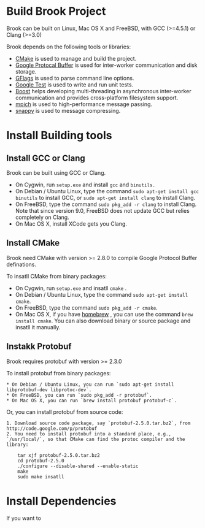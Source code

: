 # Build Brook Project

Brook can be built on Linux, Mac OS X and FreeBSD, with GCC
(>=4.5.1) or Clang (>=3.0)

Brook depends on the following tools or libraries:

  * [CMake](http://www.cmake.org) is used to manage and build the
    project.
  * [Google Protocal Buffer](http://code.google.com/p/protobuf) is
    used for inter-worker communication and disk storage.
  * [GFlags](http://code.google.com/p/google-gflags/) is used to parse
    command line options.
  * [Google Test](http://code.google.com/p/googletest) is used to 
    write and run unit tests.
  * [Boost](http://www.boost.org/) helps developing multi-threading in
    asynchronous inter-worker communication and provides
    cross-platform filesystem support.
  * [mpich](http://www.mpich.org/) is used to high-performance message 
    passing.
  * [snappy](http://code.google.com/snappy/) is used to message 
    compressing.

# Install Building tools

## Install GCC or Clang

Brook can be built using GCC or Clang.

  * On Cygwin, run `setup.exe` and install `gcc` and `binutils.`
  * On Debian / Ubuntu Linux, type the command `sudo apt-get install gcc binutils` to install GCC, or `sudo apt-get install clang` to install Clang.
  * On FreeBSD, type the command `sudo pkg_add -r clang` to install Clang. Note that since version 9.0, FreeBSD does not update GCC but relies completely on Clang.
  * On Mac OS X, install XCode gets you Clang.

## Install CMake

Brook need CMake with version >= 2.8.0 to compile Google Protocol Buffer definations.

To insatll CMake from binary packages:

  * On Cygwin, run `setup.exe` and insatll `cmake` .
  * On Debian / Ubuntu Linux, type the command `sudo apt-get install cmake`.
  * On FreeBSD, type the command `sudo pkg_add -r cmake`.
  * On Mac OS X, if you have [homebrew](http://brew.sh/) , you can use the command `brew install cmake`. You can also download binary or source package and insatll it manually.

## Instakk Protobuf

Brook requires protobuf with version >= 2.3.0

To install protobuf from binary packages:

    * On Debian / Ubuntu Linux, you can run `sudo apt-get install libprotobuf-dev libprotoc-dev`.
    * On FreeBSD, you can run `sudo pkg_add -r protobuf`.
    * On Mac OS X, you can run `brew install protobuf protobuf-c`.

Or, you can install protobuf from source code:

    1. Download source code package, say `protobuf-2.5.0.tar.bz2`, from http://code.google.com/p/protobuf
    2. You need to install protobuf into a standard place, e.g., `/usr/local/`, so that CMake can find the protoc compiler and the library:

        tar xjf protobuf-2.5.0.tar.bz2
        cd protobuf-2.5.0
        ./configure --disable-shared --enable-static
        make
        sudo make insatll

# Install Dependencies

If you want to 
